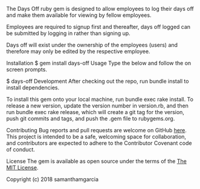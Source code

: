 The Days Off ruby gem is designed to allow employees to log their days off and make them available for viewing by fellow employees.

Employees are required to signup first and thereafter, days off logged can be submitted by logging in rather than signing up.

Days off will exist under the ownership of the employees (users) and therefore may only be edited by the respective employee.

Installation $ gem install days-off Usage Type the below and follow the on screen prompts.

$ days-off Development After checking out the repo, run bundle install to install dependencies.

To install this gem onto your local machine, run bundle exec rake install. To release a new version, update the version number in version.rb, and then run bundle exec rake release, which will create a git tag for the version, push git commits and tags, and push the .gem file to rubygems.org.

Contributing Bug reports and pull requests are welcome on GitHub <a href= "https://github.com/SamanthaMGarcia/days-off">here</a>. This project is intended to be a safe, welcoming space for collaboration, and contributors are expected to adhere to the Contributor Covenant code of conduct.

License The gem is available as open source under the terms of the <a href= "https://opensource.org/licenses/MIT">The MIT License</a>.

Copyright (c) 2018 samanthamgarcia
